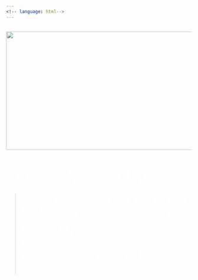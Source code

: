 ```yaml
---
<!-- language: html-->
---
```

<html>
<br>
<center><a href="http://www.twitter.com/allyhinton"><img src="https://xx-nova-xx_github_io-c9-xxnovaxx.c9.io//images/NovaBlogHeaderFile_002.jpg" width="1200" height="321"></a></center>
<body background="http://xx-nova-xx_github_io-c9-xxnovaxx.c9.io/images/black-gradient-background.jpg">
</body>

<br>
<br>
<ul><font size="14" color="white" face="Graphite STD">September 22nd, 2014</font></ul>

<blockquote><font size="6" color="white" face="Graphite STD"> Today was my first day at The Iron Yard coding academy. I wasn't sure what to expect but so far things are going good. I'm very eager to jump into learning as much as I can about as many languages as possible.</font></blockquote>